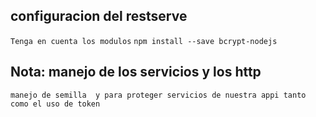 ## configuracion del  restserve
``Tenga en cuenta los modulos``
``npm install --save bcrypt-nodejs``
## Nota: manejo de los servicios  y  los http
``manejo de semilla  y para proteger servicios de nuestra appi tanto como el uso de token``
